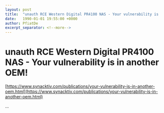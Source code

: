 ```yaml
---
layout: post
title:  "unauth RCE Western Digital PR4100 NAS - Your vulnerability is in another OEM! "
date:   1990-01-01 19:55:00 +0000
author: PfiatDe
excerpt_separator: <!--more-->
---
```


# unauth RCE Western Digital PR4100 NAS - Your vulnerability is in another OEM! 
[https://www.synacktiv.com/publications/your-vulnerability-is-in-another-oem.html](https://www.synacktiv.com/publications/your-vulnerability-is-in-another-oem.html)

...
<!--more-->
